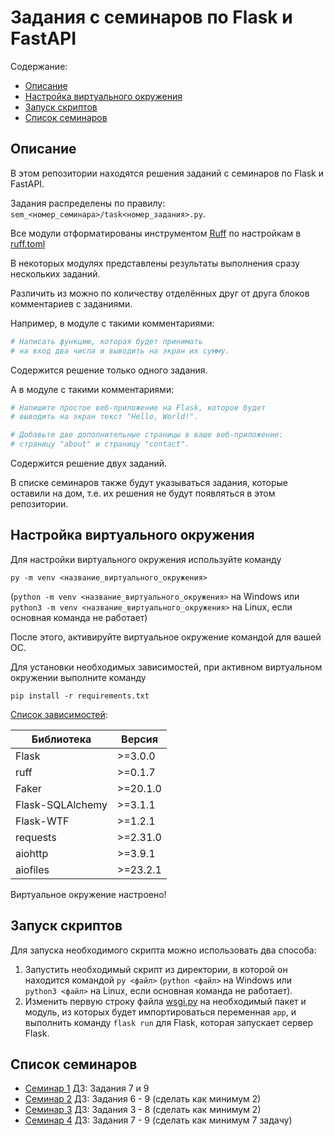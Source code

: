# Задания с семинаров по Flask и FastAPI

Содержание:

- [Описание](#описание)
- [Настройка виртуального окружения](#настройка-виртуального-окружения)
- [Запуск скриптов](#запуск-скриптов)
- [Список семинаров](#список-семинаров)

## Описание

В этом репозитории находятся решения заданий с семинаров  по Flask и FastAPI.

Задания распределены по правилу: `sem_<номер_семинара>/task<номер_задания>.py`.

Все модули отформатированы инструментом [Ruff](https://docs.astral.sh/ruff/) по настройкам в [ruff.toml](./ruff.toml)

В некоторых модулях представлены результаты выполнения сразу нескольких заданий.

Различить из можно по количеству отделённых друг от друга блоков комментариев с заданиями.

Например, в модуле с такими комментариями:

```python
# Написать функцию, которая будет принимать
# на вход два числа и выводить на экран их сумму.
```

Содержится решение только одного задания.

А в модуле с такими комментариями:

```python
# Напишите простое веб-приложение на Flask, которое будет
# выводить на экран текст "Hello, World!".

# Добавьте две дополнительные страницы в ваше веб-приложение:
# страницу "about" и страницу "contact".
```

Содержится решение двух заданий.

В списке семинаров также будут указываться задания, которые оставили на дом, т.е. их решения не будут появляться в этом репозитории.

## Настройка виртуального окружения

Для настройки виртуального окружения используйте команду 

`py -m venv <название_виртуального_окружения>`

(`python -m venv <название_виртуального_окружения>` на Windows или `python3 -m venv <название_виртуального_окружения>` на Linux, если основная команда не работает)

После этого, активируйте виртуальное окружение командой для вашей ОС.

Для установки необходимых зависимостей, при активном виртуальном окружении выполните команду

`pip install -r requirements.txt`

[Список зависимостей](./requirements.txt):

| Библиотека | Версия |
|---|---|
| Flask | >=3.0.0 |
| ruff | >=0.1.7 |
| Faker | >=20.1.0 |
| Flask-SQLAlchemy | >=3.1.1 |
| Flask-WTF | >=1.2.1 |
| requests | >=2.31.0 |
| aiohttp | >=3.9.1 |
| aiofiles | >=23.2.1 |

Виртуальное окружение настроено!

## Запуск скриптов

Для запуска необходимого скрипта можно использовать два способа:

1. Запустить необходимый скрипт из директории, в которой он находится командой `py <файл>` (`python <файл>` на Windows или `python3 <файл>` на Linux, если основная команда не работает).
2. Изменить первую строку файла [wsgi.py](wsgi.py) на необходимый пакет и модуль, из которых будет импортироваться переменная `app`, и выполнить команду `flask run` для Flask, которая запускает сервер Flask.


## Список семинаров

- [Семинар 1](./sem_1/) ДЗ: Задания 7 и 9
- [Семинар 2](./sem_2/) ДЗ: Задания 6 - 9 (сделать как минимум 2)
- [Семинар 3](./sem_3/) ДЗ: Задания 3 - 8 (сделать как минимум 2)
- [Семинар 4](./sem_4/) ДЗ: Задания 7 - 9 (сделать как минимум 7 задачу)
